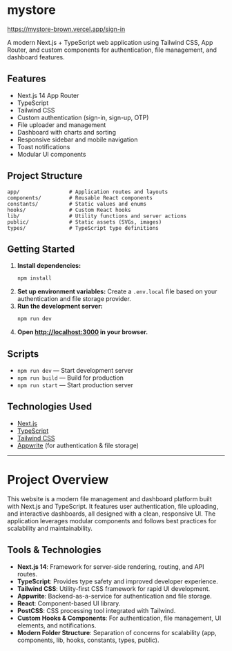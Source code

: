 # mystore
https://mystore-brown.vercel.app/sign-in

A modern Next.js + TypeScript web application using Tailwind CSS, App Router, and custom components for authentication, file management, and dashboard features.

## Features
- Next.js 14 App Router
- TypeScript
- Tailwind CSS
- Custom authentication (sign-in, sign-up, OTP)
- File uploader and management
- Dashboard with charts and sorting
- Responsive sidebar and mobile navigation
- Toast notifications
- Modular UI components

## Project Structure
```
app/                # Application routes and layouts
components/         # Reusable React components
constants/          # Static values and enums
hooks/              # Custom React hooks
lib/                # Utility functions and server actions
public/             # Static assets (SVGs, images)
types/              # TypeScript type definitions
```

## Getting Started
1. **Install dependencies:**
   ```bash
   npm install
   ```
2. **Set up environment variables:**
   Create a `.env.local` file based on your authentication and file storage provider.
3. **Run the development server:**
   ```bash
   npm run dev
   ```
4. **Open [http://localhost:3000](http://localhost:3000) in your browser.**

## Scripts
- `npm run dev` — Start development server
- `npm run build` — Build for production
- `npm run start` — Start production server

## Technologies Used
- [Next.js](https://nextjs.org/)
- [TypeScript](https://www.typescriptlang.org/)
- [Tailwind CSS](https://tailwindcss.com/)
- [Appwrite](https://appwrite.io/) (for authentication & file storage)

---

# Project Overview

This website is a modern file management and dashboard platform built with Next.js and TypeScript. It features user authentication, file uploading, and interactive dashboards, all designed with a clean, responsive UI. The application leverages modular components and follows best practices for scalability and maintainability.

## Tools & Technologies

- **Next.js 14**: Framework for server-side rendering, routing, and API routes.
- **TypeScript**: Provides type safety and improved developer experience.
- **Tailwind CSS**: Utility-first CSS framework for rapid UI development.
- **Appwrite**: Backend-as-a-service for authentication and file storage.
- **React**: Component-based UI library.
- **PostCSS**: CSS processing tool integrated with Tailwind.
- **Custom Hooks & Components**: For authentication, file management, UI elements, and notifications.
- **Modern Folder Structure**: Separation of concerns for scalability (app, components, lib, hooks, constants, types, public).
